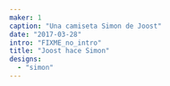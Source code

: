 ```yaml
---
maker: 1
caption: "Una camiseta Simon de Joost"
date: "2017-03-28"
intro: "FIXME_no_intro"
title: "Joost hace Simon"
designs:
  - "simon"
---
```


